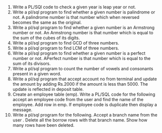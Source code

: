 1. Write a PL/SQl code to check a given year is leap year or not.
2. Write a pl/sql program to find whether a given number is palindrome or not.
A palindrome number is that number which when reversed becomes the same as the original.
3. Write a pl/sql program to find whether a given number is an Armstrong number or not. An
Armstrong number is that number which is equal to the sum of the cubes of its digits.
4. Write a pl/sql program to find GCD of three numbers.
5. Write a pl/sql program to find LCM of three numbers.
6. Write a pl/sql program to find whether a given number is a perfect number or not. APerfect
number is that number which is equal to the sum of its divisors.
7. Write a pl/sql program to count the number of vowels and consonants present in a given word.
8. Write a pl/sql program that accept account no from terminal and update the amount by adding
Rs.2000 if the amount is less than 5000. The update is reflected in deposit table.
9. Create an employee table (emp). Write a PL/SQL code for the following accept an employee
code from the user and find the name of the employee. Add row in emp. If employee code is
duplicate then display a message.
10. Write a pl/sql program for the following. Accept a branch name from the user . Delete all the
borrow rows with that branch name. Show how many rows have been deleted.
